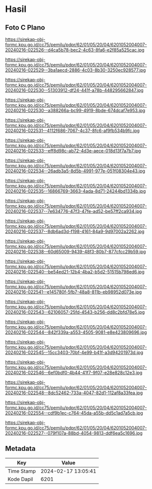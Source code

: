 # Hasil

## Foto C Plano

https://sirekap-obj-formc.kpu.go.id/cc75/pemilu/pdpr/62/01/05/20/04/6201052004007-20240216-022526--d4ca5b78-bec2-4c63-8fa6-e2f85a525cac.jpg

https://sirekap-obj-formc.kpu.go.id/cc75/pemilu/pdpr/62/01/05/20/04/6201052004007-20240216-022529--3ba1aecd-2886-4c03-8b30-3250ec928577.jpg

https://sirekap-obj-formc.kpu.go.id/cc75/pemilu/pdpr/62/01/05/20/04/6201052004007-20240216-022530--51303912-df24-441f-a78b-448295662847.jpg

https://sirekap-obj-formc.kpu.go.id/cc75/pemilu/pdpr/62/01/05/20/04/6201052004007-20240216-022530--a388266a-bc99-4919-8bde-674dcaf7e953.jpg

https://sirekap-obj-formc.kpu.go.id/cc75/pemilu/pdpr/62/01/05/20/04/6201052004007-20240216-022531--4112f686-7067-4c37-8fc6-af9fb534b9fc.jpg

https://sirekap-obj-formc.kpu.go.id/cc75/pemilu/pdpr/62/01/05/20/04/6201052004007-20240216-022533--eff8d98c-ab72-4d3e-aece-018d13f7a7b7.jpg

https://sirekap-obj-formc.kpu.go.id/cc75/pemilu/pdpr/62/01/05/20/04/6201052004007-20240216-022534--26adb3a5-8d5b-4991-977e-051f08304e43.jpg

https://sirekap-obj-formc.kpu.go.id/cc75/pemilu/pdpr/62/01/05/20/04/6201052004007-20240216-022535--16866769-3663-4ada-8d71-24244bd1334b.jpg

https://sirekap-obj-formc.kpu.go.id/cc75/pemilu/pdpr/62/01/05/20/04/6201052004007-20240216-022537--7e634776-47f3-47fe-ad52-be57ff2ca934.jpg

https://sirekap-obj-formc.kpu.go.id/cc75/pemilu/pdpr/62/01/05/20/04/6201052004007-20240216-022537--8db6ad3d-f198-4161-84a9-9d97002a2262.jpg

https://sirekap-obj-formc.kpu.go.id/cc75/pemilu/pdpr/62/01/05/20/04/6201052004007-20240216-022538--60d65009-9439-48f3-80b7-877cfcc29b59.jpg

https://sirekap-obj-formc.kpu.go.id/cc75/pemilu/pdpr/62/01/05/20/04/6201052004007-20240216-022540--be54ed21-12b4-4ba2-b5d2-51515b798ed6.jpg

https://sirekap-obj-formc.kpu.go.id/cc75/pemilu/pdpr/62/01/05/20/04/6201052004007-20240216-022541--e145780f-5fb7-48a8-811b-eb98952d073e.jpg

https://sirekap-obj-formc.kpu.go.id/cc75/pemilu/pdpr/62/01/05/20/04/6201052004007-20240216-022543--62106057-25fd-4543-b256-dd8c2bfd78e5.jpg

https://sirekap-obj-formc.kpu.go.id/cc75/pemilu/pdpr/62/01/05/20/04/6201052004007-20240216-022544--842f339a-a553-4505-9081-e8e423809696.jpg

https://sirekap-obj-formc.kpu.go.id/cc75/pemilu/pdpr/62/01/05/20/04/6201052004007-20240216-022545--15cc3403-70bf-4e99-b41f-a3d94201973d.jpg

https://sirekap-obj-formc.kpu.go.id/cc75/pemilu/pdpr/62/01/05/20/04/6201052004007-20240216-022546--6ef0bdf0-4b44-41f7-9f07-e28e828c12e3.jpg

https://sirekap-obj-formc.kpu.go.id/cc75/pemilu/pdpr/62/01/05/20/04/6201052004007-20240216-022548--8dc52462-733a-4047-82d1-112af8a33fea.jpg

https://sirekap-obj-formc.kpu.go.id/cc75/pemilu/pdpr/62/01/05/20/04/6201052004007-20240216-022554--cdf9b1ec-c764-45da-a55b-dd5c1ad7a5cb.jpg

https://sirekap-obj-formc.kpu.go.id/cc75/pemilu/pdpr/62/01/05/20/04/6201052004007-20240216-022527--079f107a-88bd-4054-9813-ddf6ea5c1696.jpg


## Metadata

| Key        | Value               |
| ---------- | ------------------- |
| Time Stamp | 2024-02-17 13:05:41 |
| Kode Dapil | 6201                |



